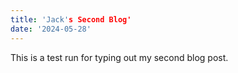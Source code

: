 ```yaml
---
title: 'Jack's Second Blog'
date: '2024-05-28'
---
```


This is a test run for typing out my second blog post.